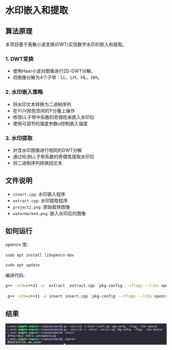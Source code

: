 # 水印嵌入和提取
## 算法原理

本项目基于离散小波变换(DWT)实现数字水印的嵌入和提取。

### 1. DWT变换
- 使用Haar小波对图像进行2D-DWT分解。
- 将图像分解为4个子带：LL、LH、HL、HH。

### 2. 水印嵌入策略
- 将水印文本转换为二进制序列
- 在YUV颜色空间的Y分量上操作
- 修改LL子带中系数的奇偶性来嵌入水印位
- 使用可调节的强度参数α控制嵌入强度

### 3. 水印提取
- 对含水印图像进行相同的DWT分解
- 通过检测LL子带系数的奇偶性提取水印位
- 将二进制序列转换回文本

## 文件说明

- `insert.cpp`: 水印嵌入程序
- `extract.cpp`: 水印提取程序
- `project2.png`: 原始载体图像
- `watermarked.png`: 嵌入水印后的图像

## 如何运行
opencv 库:

`sudo apt install libopencv-dev `

`sudo apt update`

编译代码:

```bash
g++ -std=c++11 -o  extract  extract.cpp `pkg-config --cflags --libs opencv4`

 g++ -std=c++11 -o insert insert.cpp `pkg-config --cflags --libs opencv4`
```
## 结果
![水印](./res.png)